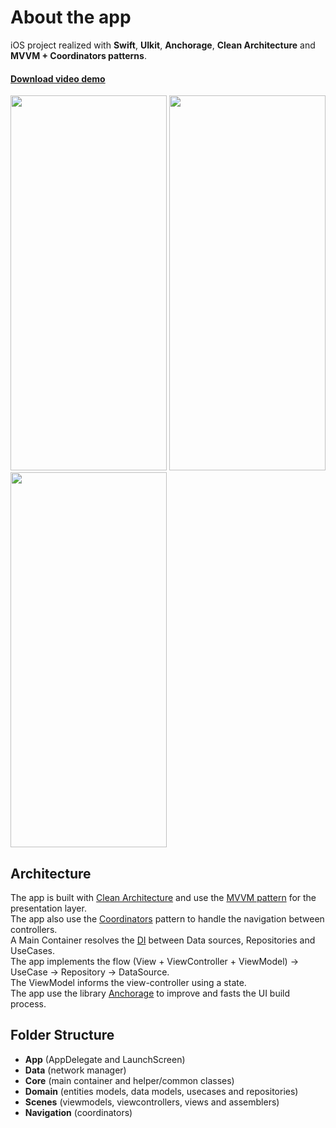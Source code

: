 <h1>About the app</h1>

iOS project realized with **Swift**, **UIkit**, **Anchorage**, **Clean Architecture** and **MVVM + Coordinators patterns**.<br>
<h4><a href="https://user-images.githubusercontent.com/6122888/178473870-25b8bb45-85a9-4044-b445-02caddca11e2.mov" target="_blank">Download video demo</a><br></h4>
<p float="center">
<img src="https://user-images.githubusercontent.com/6122888/178471811-624fc6c4-f8c5-4752-b9f0-a21f5ac7acd0.png" width="250" height="600">
<img src="https://user-images.githubusercontent.com/6122888/178494762-0d59d188-6ecf-4e1e-820d-b591188ee4c7.png" width="250" height="600">
<img src="https://user-images.githubusercontent.com/6122888/178494884-5b0028e9-84cd-498f-87c0-892673aba6f6.png" width="250" height="600">
</p>


## Architecture

The app is built with <a href="https://tech.olx.com/clean-architecture-and-mvvm-on-ios-c9d167d9f5b3" target="_blank">Clean Architecture</a> and use the <a href="https://it.wikipedia.org/wiki/Model-view-viewmodel" target="_blank">MVVM pattern</a> for the presentation layer.
<br>The app also use the <a href="https://betterprogramming.pub/leverage-the-coordinator-design-pattern-in-swift-5-cd5bb9e78e12" target="_blank">Coordinators</a> pattern to handle the navigation between controllers.
<br>A Main Container resolves the <a href="https://en.wikipedia.org/wiki/Dependency_injection">DI</a> between Data sources, Repositories and UseCases.
<br>The app implements the flow (View + ViewController + ViewModel) -> UseCase -> Repository -> DataSource. 
<br>The ViewModel informs the view-controller using a state. 
<br>The app use the library <a href="https://github.com/Rightpoint/Anchorage" target="_blank">Anchorage</a> to improve and fasts the UI build process. 

## Folder Structure

* **App** (AppDelegate and LaunchScreen)
* **Data** (network manager)
* **Core** (main container and helper/common classes)
* **Domain** (entities models, data models, usecases and repositories)
* **Scenes** (viewmodels, viewcontrollers, views and assemblers)
* **Navigation** (coordinators)

[product-screenshot]: images/devices.jpeg
